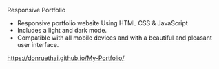 Responsive Portfolio

- Responsive portfolio website Using HTML CSS & JavaScript
- Includes a light and dark mode.
- Compatible with all mobile devices and with a beautiful and pleasant user interface.

https://donruethai.github.io/My-Portfolio/
